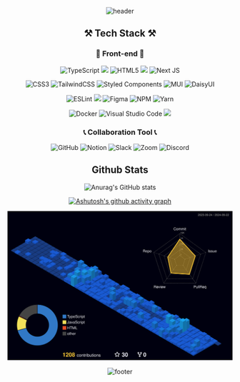 <div align='center'>
  
![header](https://capsule-render.vercel.app/api?type=waving&&color=0:243949,100:517fa4&height=150&fontSize=40&fontAlignY=40)  
<!--
**dongmin115/dongmin115** is a ✨ _special_ ✨ repository because its `README.md` (this file) appears on your GitHub profile. 
Here are some ideas to get you started:

- 🔭 I’m currently working on ...
- 🌱 I’m currently learning ...
- 👯 I’m looking to collaborate on ...
- 🤔 I’m looking for help with ...
- 💬 Ask me about ...
- 📫 How to reach me: ...
- 😄 Pronouns: ...
- ⚡ Fun fact: ...
-->



  
## ⚒️ Tech Stack ⚒️

### 🎨 Front-end 🎨

![TypeScript](https://img.shields.io/badge/typescript-%23007ACC.svg?style=for-the-badge&logo=typescript&logoColor=white)
<img src="https://img.shields.io/badge/javascript-F7DF1E?style=for-the-badge&logo=javascript&logoColor=black">
![HTML5](https://img.shields.io/badge/html5-%23E34F26.svg?style=for-the-badge&logo=html5&logoColor=white)
<img src="https://img.shields.io/badge/react-61DAFB?style=for-the-badge&logo=react&logoColor=black">
![Next JS](https://img.shields.io/badge/Next-black?style=for-the-badge&logo=next.js&logoColor=white)

![CSS3](https://img.shields.io/badge/css3-%231572B6.svg?style=for-the-badge&logo=css3&logoColor=white)
![TailwindCSS](https://img.shields.io/badge/tailwindcss-%2338B2AC.svg?style=for-the-badge&logo=tailwind-css&logoColor=white)
![Styled Components](https://img.shields.io/badge/styled--components-DB7093?style=for-the-badge&logo=styled-components&logoColor=white)
![MUI](https://img.shields.io/badge/MUI-%230081CB.svg?style=for-the-badge&logo=mui&logoColor=white)
![DaisyUI](https://img.shields.io/badge/daisyui-5A0EF8?style=for-the-badge&logo=daisyui&logoColor=white)

![ESLint](https://img.shields.io/badge/ESLint-4B3263?style=for-the-badge&logo=eslint&logoColor=white)
<img src="https://img.shields.io/badge/Prettier-F7B93E?style=for-the-badge&logo=Prettier&logoColor=white">
![Figma](https://img.shields.io/badge/figma-%23F24E1E.svg?style=for-the-badge&logo=figma&logoColor=white)
![NPM](https://img.shields.io/badge/NPM-%23CB3837.svg?style=for-the-badge&logo=npm&logoColor=white)
![Yarn](https://img.shields.io/badge/yarn-%232C8EBB.svg?style=for-the-badge&logo=yarn&logoColor=white)

![Docker](https://img.shields.io/badge/docker-%230db7ed.svg?style=for-the-badge&logo=docker&logoColor=white)
![Visual Studio Code](https://img.shields.io/badge/Visual%20Studio%20Code-0078d7.svg?style=for-the-badge&logo=visual-studio-code&logoColor=white)
<img src="https://img.shields.io/badge/Velog-20C997?style=for-the-badge&logo=Velog&logoColor=white">

### 📞 Collaboration Tool 📞
![GitHub](https://img.shields.io/badge/github-%23121011.svg?style=for-the-badge&logo=github&logoColor=white)
![Notion](https://img.shields.io/badge/Notion-%23000000.svg?style=for-the-badge&logo=notion&logoColor=white)
![Slack](https://img.shields.io/badge/Slack-4A154B?style=for-the-badge&logo=slack&logoColor=white)
![Zoom](https://img.shields.io/badge/Zoom-2D8CFF?style=for-the-badge&logo=zoom&logoColor=white)
![Discord](https://img.shields.io/badge/Discord-%235865F2.svg?style=for-the-badge&logo=discord&logoColor=white)



## Github Stats

![Anurag's GitHub stats](https://github-readme-stats.vercel.app/api?username=dongmin115&show_icons=true&&bg_color=DEG,243949,517fa4&title_color=EAEAEA&text_color=EAEAEA&icon_color=00BBFF&hide_border=true)

[![Ashutosh's github activity graph](https://github-readme-activity-graph.vercel.app/graph?username=dongmin115&theme=react-dark&hide_border=true)](https://github.com/ashutosh00710/github-readme-activity-graph)

![](./profile-3d-contrib/profile-night-view.svg)

![footer](https://capsule-render.vercel.app/api?type=waving&color=0:243949,100:517fa4&section=footer)

</div>


